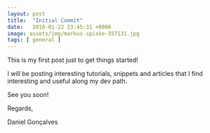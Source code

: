 ```yaml
---
layout: post
title:  "Initial Commit"
date:   2018-01-22 23:45:31 +0000
image: assets/img/markus-spiske-357131.jpg
tags: [ general ]
---
```


This is my first post just to get things started!

I will be posting interesting tutorials, snippets and articles that I find interesting and useful along my dev path.

See you soon!

Regards,

Daniel Gonçalves
